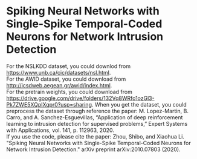 # Spiking Neural Networks with Single-Spike Temporal-Coded Neurons for Network Intrusion Detection
For the NSLKDD dataset, you could downlod from https://www.unb.ca/cic/datasets/nsl.html.  
For the AWID dataset, you could download from http://icsdweb.aegean.gr/awid/index.html.   
For the pretrain weights, you could download from https://drive.google.com/drive/folders/132Vq8WRfo1ozGl3-Pk7ZWE5XQpIXqpr0?usp=sharing.
When you get the dataset, you could preprocess the dataset through reference the paper: M. Lopez-Martin, B. Carro, and A. Sanchez-Esguevillas, “Application
of deep reinforcement learning to intrusion detection for supervised problems,” Expert Systems with Applications, vol. 141, p. 112963, 2020.  
If you use the code, please cite the paper: Zhou, Shibo, and Xiaohua Li. "Spiking Neural Networks with Single-Spike Temporal-Coded Neurons for Network Intrusion Detection." arXiv preprint arXiv:2010.07803 (2020).  
